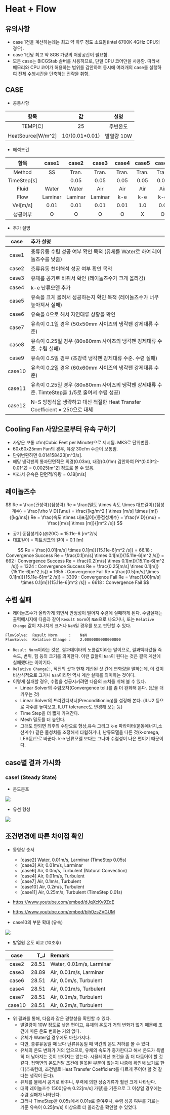 

# Heat + Flow


## 유의사항
* case 1건을 계산하는데는 최고 약 하루 정도 소요됨(Intel 6700K 4GHz CPU의 경우).
* case 1건당 최고 약 8GB 가량의 저장공간이 필요함.
* 모든 case는 BiCGStab 솔버를 사용하므로, 단일 CPU 코어만을 사용함.  따라서 메모리와 CPU 코어가 허용하는 범위를 감안하여 동시에 여러개의 case를 실행하여 전체 수행시간을 단축하는 전략을 취함.


## CASE
* 공통사항

|항목             |값            |설명       |
|:---------------:|:------------:|:---------:|
|TEMP[C]          |25            |주변온도   |
|HeatSource[W/m^2]|10/(0.01*0.01)|발열량 10W |

* 해석조건

|항목  |case1|case2|case3|case4|case5|case6|case7|case8|case9|case10|case11|case12|
|:----:|:---:|:---:|:---:|:---:|:---:|:---:|:---:|:---:|:---:|:----:|:----:|:----:|
|Method|SS   |Tran.|Tran.|Tran.|Tran.|Tran.|Tran.|Tran.|Tran.|Tran. |Tran. |SS    |
|TimeStep[s]||0.05 |0.05 |0.05 |0.05 |0.05 |0.05 |0.05 |0.05 |0.05  |0.01  |      |
|Fluid |Water|Water|Air  |Air  |Air  |Air  |Air  |Air  |Air  |Air   |Air   |      |
|Flow  |Laminar|Laminar|Laminar|k-e|k-e|k-e|k-e  |k-e  |k-e  |k-e   |k-e   |      |
|Vel[m/s]|0.01|0.01|0.01 |0.01 |1.0  |0.0  |0.1  |0.25 |0.5  |0.2   |0.25  |      |
|성공여부|O  |O    |O    |O    |X    |O    |O    |X    |X    |O     |O     |O     |

* 추가 설명

|case  |추가 설명                                                                 |
|:----:|:-------------------------------------------------------------------------|
|case1 |층류유동 수렴 성공 여부 확인 목적 (유체를 Water로 하여 레이놀즈수를 낮춤)|
|case2 |층류유동 천이해석 성공 여부 확인 목적|
|case3 |유체를 공기로 바꿔서 확인 (레이놀즈수가 크게 올라감)|
|case4 |k-e 난류모델 추가|
|case5 |유속을 크게 올려서 성공하는지 확인 목적 (레이놀즈수가 너무 높아져서 실패)|
|case6 |유속을 0으로 해서 자연대류 상황을 확인|
|case7 |유속이 0.1일 경우 (50x50mm 사이즈의 냉각팬 강제대류 수준)|
|case8 |유속이 0.25일 경우 (80x80mm 사이즈의 냉각팬 강제대류 수준. 수렴 실패)|
|case9 |유속이 0.5일 경우 (초강력 냉각팬 강제대류 수준. 수렴 실패)|
|case10|유속이 0.2일 경우 (60x60mm 사이즈의 냉각팬 강제대류 수준)|
|case11|유속이 0.25일 경우 (80x80mm 사이즈의 냉각팬 강제대류 수준. TimteStep을 1/5로 줄여서 수렴 성공)|
|case12|N-S 방정식을 생략하고 대신 적절한 Heat Transfer Coefficient = 250으로 대체|




## Cooling Fan 사양으로부터 유속 구하기
* 사양은 보통 cfm(Cubic Feet per Minute)으로 제시됨.  MKS로 단위변환.
* 60x60x25mm Fan의 경우, 유량 30cfm 수준이 보통임.
* 단위변환하면 0.014158423[m^3/s].
* 해당 냉각팬의 통과단면적은 외경(0.03m), 내경(0.01m) 감안하여 Pi*(0.03^2-0.01^2) = 0.0025[m^2] 정도로 볼 수 있음.
* 따라서 유속은 단면적/유량 = 0.18[m/s]


## 레이놀즈수

$$
Re = \frac{관성력}{점성력}
Re = \frac{밀도 \times 속도 \times 대표길이}{점성계수} = \frac{\rho V D}{\mu} = \frac{[kg/m^2 ] \times [m/s] \times [m]}{[kg/ms]}
Re = \frac{속도 \times 대표길이}{동점성계수} = \frac{V D}{\nu} = \frac{[m/s] \times [m]}{[m^2 /s]}
$$

* 공기 동점성계수(@20C) = 15.11e-6 [m^2/s]
* 대표길이 = 히트싱크의 길이 = 0.1 [m]

$$
Re = \frac{0.01[m/s] \times 0.1[m]}{15.11e-6[m^2 /s]} = 66.18 : Convergence Success
Re = \frac{0.1[m/s] \times 0.1[m]}{15.11e-6[m^2 /s]} = 662 : Convergence Success
Re = \frac{0.2[m/s] \times 0.1[m]}{15.11e-6[m^2 /s]} = 1324 : Convergence Success
Re = \frac{0.25[m/s] \times 0.1[m]}{15.11e-6[m^2 /s]} = 1655 : Convergence Fail
Re = \frac{0.5[m/s] \times 0.1[m]}{15.11e-6[m^2 /s]} = 3309 : Convergence Fail
Re = \frac{1.00[m/s] \times 0.1[m]}{15.11e-6[m^2 /s]} = 6618 : Convergence Fail
$$


## 수렴 실패

* 레이놀즈수가 올라가게 되면서 안정성이 떨어져 수렴에 실패하게 된다.  수렴실패는 출력메시지에 다음과 같이 `Result Norm`이 `NaN`으로 나오거나, 또는 `Relative Change` 값이 지나치게 크거나 `NaN`일 경우를 보고 판단할 수 있다.

```
FlowSolve:  Result Norm     :    NaN
FlowSolve:  Relative Change :    2.0000000000000000
```

* `Result Norm`이라는 것은, 결과데이타의 노름값이라는 말이므로, 결과벡터값들 즉 속도, 변위, 힘 등의 크기를 의미한다.  이런 값들이 `Nan`이 된다는 것은 결국 계산에 실패했다는 이야기다.
* `Relative Change`는, 직전의 샷과 현재 계산된 샷 간에 변화량을 말하는데, 이 값이 비상식적으로 크거나 `Nan`이라면 역시 계산 실패를 의미하는 것이다.
* 이렇게 실패할 경우, 수렴을 성공시키려면 다음의 조치를 취해 볼 수 있다.
  - Linear Solver의 수렴오차(Convergence tol.)를 좀 더 완화해 본다. (값을 더 키우는 것)
  - Linear Solver의 프리컨디셔너(Preconditioning)를 설정해 본다. (ILU2 등으로 차수를 높여보고, ILUT tolerance도 변경해 보는 등)
  - Time Step을 더 짧게 가져간다.
  - Mesh 밀도를 더 높인다.
  - 그래도 안되면 최후의 수단으로 형상,유속 그리고 k-e 파라미터(운동에너지,소산계수) 같은 물성치를 조정해서 타협하거나, 난류모델을 다른 것(k-omega, LES등)으로 바꾼다.  k-e 난류모델 보다는 그나마 수렴성이 나은 편이기 때문이다.



## case별 결과 가시화

### case1 (Steady State)

* 온도분포

![](https://user-images.githubusercontent.com/12775748/29994094-99dcdfce-9002-11e7-96ea-b4e200d14e67.png)

* 유선 형성

![](https://user-images.githubusercontent.com/12775748/29994097-9a09c23c-9002-11e7-966b-b2f2e00e5eb5.png)


## 조건변경에 따른 차이점 확인
* 동영상 순서
  - [case2] Water, 0.01m/s, Larminar (TimeStep 0.05s)
  - [case3] Air, 0.01m/s, Larminar
  - [case6] Air, 0.0m/s, Turbulent (Natural Convection)
  - [case4] Air, 0.01m/s, Turbulent
  - [case7] Air, 0.1m/s, Turbulent
  - [case10] Air, 0.2m/s, Turbulent
  - [case11] Air, 0.25m/s, Turbulent (TimeStep 0.01s)

* https://www.youtube.com/embed/dJqXcKv9ZqE
* https://www.youtube.com/embed/bjh0zsZVGUM

* case10의 부분 확대 (유속)

![](https://user-images.githubusercontent.com/12775748/29994099-a86f2056-9002-11e7-86b1-b5cb08e7a007.png)


* 발열원 온도 비교 (10초후)

|case  |T_J    |Remark|
|:----:|------:|:-----|
|case2 |28.51  |Water, 0.01m/s, Larminar|
|case3 |28.89  |Air, 0.01m/s, Larminar|
|case6 |28.51  |Air, 0.0m/s, Turbulent|
|case4 |28.51  |Air, 0.01m/s, Turbulent|
|case7 |28.51  |Air, 0.1m/s, Turbulent|
|case10|28.51  |Air, 0.2m/s, Turbulent|


* 위 결과를 통해, 다음과 같은 경향성을 확인할 수 있다.
  - 발열량이 10W 정도로 낮은 편이고, 유체의 온도가 거의 변화가 없기 때문에 조건에 따른 온도 변화는 거의 없다.
  - 유체가 Water일 경우에도 마찬가지다.
  - 다만, 층류유동일 때 보다 난류유동일 때 약간의 온도 저하를 볼 수 있다.
  - 유체의 온도 변화가 거의 없으므로, 유체의 속도가 증가한다고 해서 온도가 특별히 더 낮아지는 것이 보이지는 않는다.  시뮬레이션 조건을 좀 더 다듬어야 할 것 같다.  접액면의 온도전달 조건에 잘못된 부분이 없는지 나중에 확인해 보기로 한다(추측컨데, 조건별로 Heat Transfer Coefficient를 다르게 주어야 할 것 같다는 생각이 든다).
  - 유체를 물에서 공기로 바꾸니, 부력에 의한 상승기류가 훨씬 크게 나타난다.
  - 대략 레이놀즈수 1500(유속 0.22[m/s] 가량)을 기준으로 그 이상일 경우에는 수렴 실패가 나타난다.
  - 그러나 TimeStep을 0.05s에서 0.01s로 줄여주니, 수렴 성공 여부를 가르는 기준 유속이 0.25[m/s] 이상으로 더 올라감을 확인할 수 있었다.

 


